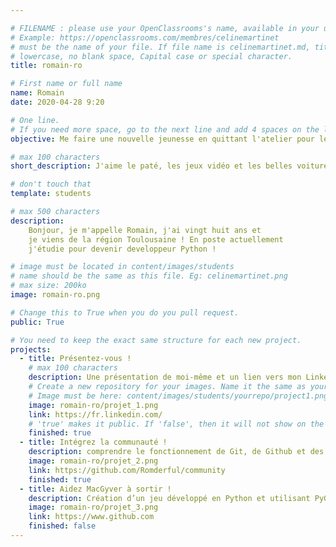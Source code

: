 ```yaml
---

# FILENAME : please use your OpenClassrooms's name, available in your url.
# Example: https://openclassrooms.com/membres/celinemartinet
# must be the name of your file. If file name is celinemartinet.md, title is celinemartinet.
# lowercase, no blank space, Capital case or special character.
title: romain-ro

# First name or full name
name: Romain
date: 2020-04-28 9:20

# One line.
# If you need more space, go to the next line and add 4 spaces on the left, as in 'description'.
objective: Me faire une nouvelle jeunesse en quittant l'atelier pour le digital.

# max 100 characters
short_description: J'aime le paté, les jeux vidéo et les belles voitures !

# don't touch that
template: students

# max 500 characters
description:
    Bonjour, je m'appelle Romain, j'ai vingt huit ans et 
	je viens de la région Toulousaine ! En poste actuellement
	j'étudie pour devenir developpeur Python !

# image must be located in content/images/students
# name should be the same as this file. Eg: celinemartinet.png
# max size: 200ko
image: romain-ro.png

# Change this to True when you do you pull request.
public: True

# You need to keep the exact same structure for each new project.
projects:
  - title: Présentez-vous !
    # max 100 characters
    description: Une présentation de moi-même et un lien vers mon LinkedIn.
    # Create a new repository for your images. Name it the same as your nickname and profile picture.
    # Image must be here: content/images/students/yourrepo/project1.png
    image: romain-ro/projet_1.png
    link: https://fr.linkedin.com/
    # 'true' makes it public. If 'false', then it will not show on the website.
    finished: true
  - title: Intégrez la communauté !
    description: comprendre le fonctionnement de Git, de Github et des pull requests.
    image: romain-ro/projet_2.png
    link: https://github.com/Romderful/community
    finished: true
  - title: Aidez MacGyver à sortir !
    description: Création d’un jeu développé en Python et utilisant PyGame.
    image: romain-ro/projet_3.png
    link: https://www.github.com
    finished: false
---
```

